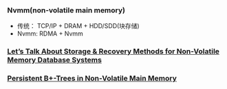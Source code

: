 ### Nvmm(non-volatile main memory)

+ 传统： TCP/IP + DRAM + HDD/SDD(块存储)
+ Nvmm:  RDMA + Nvmm

### [Let’s Talk About Storage & Recovery Methods for Non-Volatile Memory Database Systems](https://www.pdl.cmu.edu/PDL-FTP/NVM/storage.pdf)

### [Persistent B+-Trees in Non-Volatile Main Memory](http://www.vldb.org/pvldb/vol8/p786-chen.pdf)
